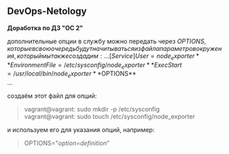 ## DevOps-Netology
**Доработка по ДЗ "ОС 2"** 

дополнительные опции в службу можно передать через $OPTIONS, которые в свою очередь будут начитываться из файла параметров окружения, который мы также создадим:  
...
[Service]  
User=node_exporter  
**EnvironmentFile=/etc/sysconfig/node_exporter**
ExecStart=/usr/local/bin/node_exporter **$OPTIONS**  
...  

создаём этот файл для опций:  
>vagrant@vagrant: sudo mkdir -p /etc/sysconfig  
>vagrant@vagrant: sudo touch /etc/sysconfig/node_exporter  
  
и используем его для указания опций, например:  
>OPTIONS="_option_=_definition_"  
  
